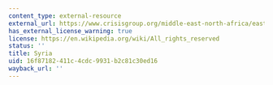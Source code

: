 ```yaml
---
content_type: external-resource
external_url: https://www.crisisgroup.org/middle-east-north-africa/eastern-mediterranean/syria
has_external_license_warning: true
license: https://en.wikipedia.org/wiki/All_rights_reserved
status: ''
title: Syria
uid: 16f87182-411c-4cdc-9931-b2c81c30ed16
wayback_url: ''
---
```


